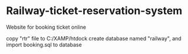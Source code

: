 # Railway-ticket-reservation-system
 Website for booking ticket online

copy "rtr" file to  C:/XAMP/htdock
create database named "railway",
and import booking.sql to database
